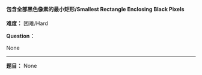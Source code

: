 #### 包含全部黑色像素的最小矩形/Smallest Rectangle Enclosing Black Pixels
**难度：** 困难/Hard

**Question：** 

None

------

**题目：** 
None
